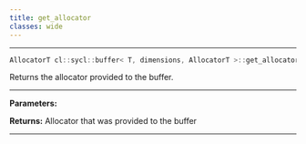 ```yaml
---
title: get_allocator
classes: wide
---
```



---

```cpp
AllocatorT cl::sycl::buffer< T, dimensions, AllocatorT >::get_allocator() const
```


Returns the allocator provided to the buffer. 


---
**Parameters:**

**Returns:** Allocator that was provided to the buffer 

---
